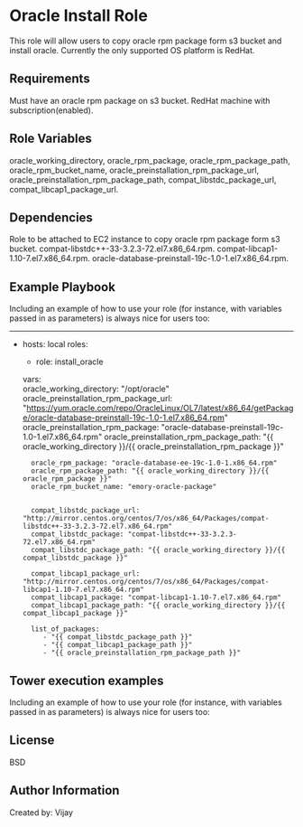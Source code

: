 Oracle Install Role
=========

This role will allow users to copy oracle rpm package form s3 bucket and install oracle.  Currently the only supported OS platform is RedHat. 

Requirements
------------

Must have an oracle rpm package on s3 bucket.
RedHat machine with subscription(enabled).

Role Variables
--------------

oracle_working_directory, oracle_rpm_package, oracle_rpm_package_path, oracle_rpm_bucket_name, oracle_preinstallation_rpm_package_url, oracle_preinstallation_rpm_package_path, compat_libstdc_package_url,
compat_libcap1_package_url.

Dependencies
------------

Role to be attached to EC2 instance to copy oracle rpm package form s3 bucket.
compat-libstdc++-33-3.2.3-72.el7.x86_64.rpm.
compat-libcap1-1.10-7.el7.x86_64.rpm.
oracle-database-preinstall-19c-1.0-1.el7.x86_64.rpm.


Example Playbook
----------------

Including an example of how to use your role (for instance, with variables passed in as parameters) is always nice for users too:

---
- hosts: local
  roles:
    - role: install_oracle

  
  vars:  
        oracle_working_directory: "/opt/oracle"
        oracle_preinstallation_rpm_package_url: "https://yum.oracle.com/repo/OracleLinux/OL7/latest/x86_64/getPackage/oracle-database-preinstall-19c-1.0-1.el7.x86_64.rpm"
        oracle_preinstallation_rpm_package: "oracle-database-preinstall-19c-1.0-1.el7.x86_64.rpm"
        oracle_preinstallation_rpm_package_path: "{{ oracle_working_directory }}/{{ oracle_preinstallation_rpm_package }}"

        oracle_rpm_package: "oracle-database-ee-19c-1.0-1.x86_64.rpm"
        oracle_rpm_package_path: "{{ oracle_working_directory }}/{{ oracle_rpm_package }}"
        oracle_rpm_bucket_name: "emory-oracle-package"


        compat_libstdc_package_url:  "http://mirror.centos.org/centos/7/os/x86_64/Packages/compat-libstdc++-33-3.2.3-72.el7.x86_64.rpm"
        compat_libstdc_package: "compat-libstdc++-33-3.2.3-72.el7.x86_64.rpm"
        compat_libstdc_package_path: "{{ oracle_working_directory }}/{{ compat_libstdc_package }}"

        compat_libcap1_package_url:  "http://mirror.centos.org/centos/7/os/x86_64/Packages/compat-libcap1-1.10-7.el7.x86_64.rpm"
        compat_libcap1_package: "compat-libcap1-1.10-7.el7.x86_64.rpm"
        compat_libcap1_package_path: "{{ oracle_working_directory }}/{{ compat_libcap1_package }}"

        list_of_packages:
           - "{{ compat_libstdc_package_path }}"
           - "{{ compat_libcap1_package_path }}"
           - "{{ oracle_preinstallation_rpm_package_path }}"



Tower execution examples
----------------

Including an example of how to use your role (for instance, with variables passed in as parameters) is always nice for users too:


License
-------

BSD

Author Information
------------------

Created by: Vijay 


